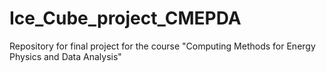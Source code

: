 # Ice_Cube_project_CMEPDA
Repository for final project for the course "Computing Methods for Energy Physics and Data Analysis"
